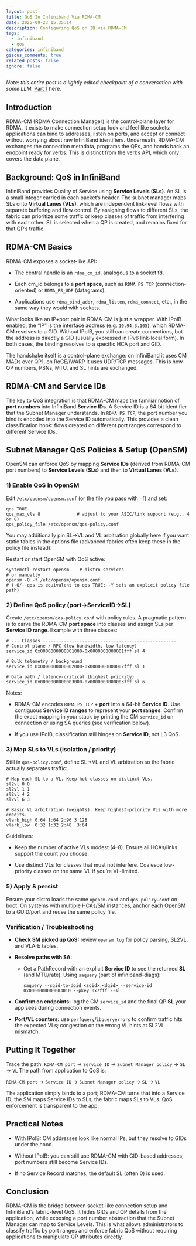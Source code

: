 ```yaml
---
layout: post
title: QoS In Infiniband Via RDMA-CM
date: 2025-09-23 15:35:14
description: Configuring QoS on IB via RDMA-CM
tags:
  - infiniband
  - qos
categories: infiniband
giscus_comments: true
related_posts: false
ignore: false
---
```


_Note: this entire post is a lightly edited checkpoint of a conversation with some LLM._ [Part 1](https://ankushja.in/blog/2025/ibqos/) here.

## Introduction

RDMA-CM (RDMA Connection Manager) is the control-plane layer for RDMA. It exists to make connection setup look and feel like sockets: applications can bind to addresses, listen on ports, and accept or connect without worrying about raw InfiniBand identifiers. Underneath, RDMA-CM exchanges the connection metadata, programs the QPs, and hands back an endpoint ready for verbs. This is distinct from the verbs API, which only covers the data plane.

## Background: QoS in InfiniBand

InfiniBand provides Quality of Service using **Service Levels (SLs)**. An SL is a small integer carried in each packet’s header. The subnet manager maps SLs onto **Virtual Lanes (VLs)**, which are independent link-level flows with separate buffering and flow control. By assigning flows to different SLs, the fabric can prioritize some traffic or keep classes of traffic from interfering with each other. SL is selected when a QP is created, and remains fixed for that QP’s traffic.

## RDMA-CM Basics

RDMA-CM exposes a socket-like API:

- The central handle is an `rdma_cm_id`, analogous to a socket fd.
    
- Each cm_id belongs to a **port space**, such as `RDMA_PS_TCP` (connection-oriented) or `RDMA_PS_UDP` (datagrams).
    
- Applications use `rdma_bind_addr`, `rdma_listen`, `rdma_connect`, etc., in the same way they would with sockets.
    

What looks like an IP+port pair in RDMA-CM is just a wrapper. With IPoIB enabled, the “IP” is the interface address (e.g. `10.94.3.105`), which RDMA-CM resolves to a GID. Without IPoIB, you still can create connections, but the address is directly a GID (usually expressed in IPv6 link-local form). In both cases, the binding resolves to a specific HCA port and GID.

The handshake itself is a control-plane exchange: on InfiniBand it uses CM MADs over QP1, on RoCE/iWARP it uses UDP/TCP messages. This is how QP numbers, PSNs, MTU, and SL hints are exchanged.

## RDMA-CM and Service IDs

The key to QoS integration is that RDMA-CM maps the familiar notion of **port numbers** into InfiniBand **Service IDs**. A Service ID is a 64‑bit identifier that the Subnet Manager understands. In `RDMA_PS_TCP`, the port number you bind is encoded into the Service ID automatically. This provides a clean classification hook: flows created on different port ranges correspond to different Service IDs.

## Subnet Manager QoS Policies & Setup (OpenSM)

OpenSM can enforce QoS by mapping **Service IDs** (derived from RDMA-CM port numbers) to **Service Levels (SLs)** and then to **Virtual Lanes (VLs)**.

### 1) Enable QoS in OpenSM

Edit `/etc/opensm/opensm.conf` (or the file you pass with `-f`) and set:

```
qos TRUE
qos_max_vls 8              # adjust to your ASIC/link support (e.g., 4 or 8)
qos_policy_file /etc/opensm/qos-policy.conf
```

You may additionally pin SL→VL and VL arbitration globally here if you want static tables in the options file (advanced fabrics often keep these in the policy file instead).

Restart or start OpenSM with QoS active:

```
systemctl restart opensm    # distro services
# or manually
opensm -Q -f /etc/opensm/opensm.conf
# (-Q/--qos is equivalent to qos TRUE; -Y sets an explicit policy file path)
```

### 2) Define QoS policy (port→ServiceID→SL)

Create `/etc/opensm/qos-policy.conf` with policy rules. A pragmatic pattern is to carve the RDMA-CM **port space** into classes and assign SLs per **Service ID range**. Example with three classes:

```
# --- Classes ---------------------------------------------------
# Control plane / RPC (low bandwidth, low latency)
service_id 0x0000000000001000-0x0000000000001fff sl 4

# Bulk telemetry / background
service_id 0x0000000000002000-0x0000000000002fff sl 1

# Data path / latency-critical (highest priority)
service_id 0x0000000000003000-0x0000000000003fff sl 6
```

Notes:

- RDMA-CM encodes `RDMA_PS_TCP` + **port** into a 64-bit **Service ID**. Use contiguous **Service ID ranges** to represent your **port ranges**. Confirm the exact mapping in your stack by printing the CM `service_id` on connection or using SA queries (see verification below).
    
- If you use IPoIB, classification still hinges on **Service ID**, not L3 QoS.
    

### 3) Map SLs to VLs (isolation / priority)

Still in `qos-policy.conf`, define SL→VL and VL arbitration so the fabric actually separates traffic:

```
# Map each SL to a VL. Keep hot classes on distinct VLs.
sl2vl 0 0
sl2vl 1 1
sl2vl 4 2
sl2vl 6 3

# Basic VL arbitration (weights). Keep highest-priority VLs with more credits.
vlarb_high 0:64 1:64 2:96 3:128
vlarb_low  0:32 1:32 2:48  3:64
```

Guidelines:

- Keep the number of active VLs modest (4–8). Ensure all HCAs/links support the count you choose.
    
- Use distinct VLs for classes that must not interfere. Coalesce low-priority classes on the same VL if you’re VL-limited.
    

### 5) Apply & persist

Ensure your distro loads the same `opensm.conf` and `qos-policy.conf` on boot. On systems with multiple HCAs/SM instances, anchor each OpenSM to a GUID/port and reuse the same policy file.

### Verification / Troubleshooting

- **Check SM picked up QoS:** review `opensm.log` for policy parsing, SL2VL, and VLArb tables.
    
- **Resolve paths with SA:**
    
    - Get a PathRecord with an explicit **Service ID** to see the returned **SL** (and MTU/rate). Using `saquery` (part of infiniband-diags):
        
        ```
        saquery --sgid-to-dgid <sgid>:<dgid> --service-id 0x0000000000003010 --pkey 0x7fff --sl
        ```
        
- **Confirm on endpoints:** log the CM `service_id` and the final QP **SL** your app sees during connection events.
    
- **Port/VL counters:** use `perfquery`/`ibqueryerrors` to confirm traffic hits the expected VLs; congestion on the wrong VL hints at SL2VL mismatch.

## Putting It Together

Trace the path: `RDMA-CM port` → `Service ID` → `Subnet Manager policy` → `SL` → `VL` The path from application to QoS is:

`RDMA-CM port` → `Service ID` → `Subnet Manager policy` → `SL` → `VL`

The application simply binds to a port; RDMA-CM turns that into a Service ID; the SM maps Service IDs to SLs; the fabric maps SLs to VLs. QoS enforcement is transparent to the app.

## Practical Notes

- With IPoIB: CM addresses look like normal IPs, but they resolve to GIDs under the hood.
    
- Without IPoIB: you can still use RDMA-CM with GID-based addresses; port numbers still become Service IDs.
    
- If no Service Record matches, the default SL (often 0) is used.
    

## Conclusion

RDMA-CM is the bridge between socket-like connection setup and InfiniBand’s fabric-level QoS. It hides GIDs and QP details from the application, while exposing a port number abstraction that the Subnet Manager can map to Service Levels. This is what allows administrators to classify traffic by port ranges and enforce fabric QoS without requiring applications to manipulate QP attributes directly.